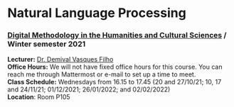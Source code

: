 # Natural Language Processing
### [Digital Methodology in the Humanities and Cultural Sciences](https://www.digitale-methodik.uni-mainz.de/) / Winter semester 2021  


**Lecturer:** [Dr. Demival Vasques Filho](https://www.ieg-mainz.de/en/institute/people/vasques_filho)  
**Office Hours:** We will not have fixed office hours for this course. You can reach me through Mattermost or e-mail to set up a time to meet.  
**Class Schedule:** Wednesdays from 16.15 to 17.45 (20 and 27/10/21; 10, 17 and 24/11/21; 01/12/2021; 26/01/2022; and 02/02/2022)  
**Location**: Room P105
